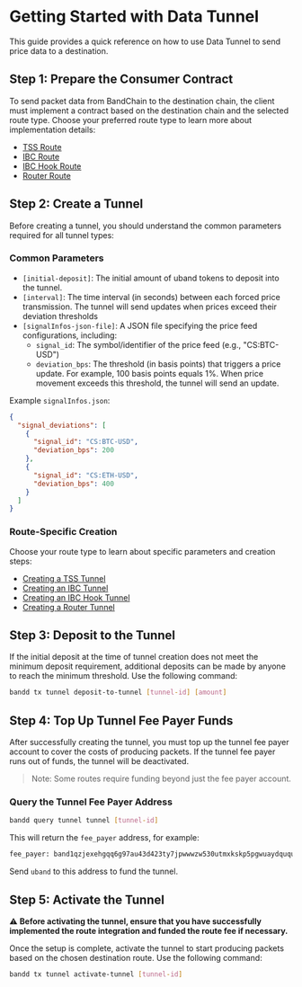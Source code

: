 # Getting Started with Data Tunnel

This guide provides a quick reference on how to use Data Tunnel to send price data to a destination.

## Step 1: Prepare the Consumer Contract

To send packet data from BandChain to the destination chain, the client must implement a contract based on the destination chain and the selected route type. Choose your preferred route type to learn more about implementation details:

- [TSS Route](./route-types/01-tss.md)
- [IBC Route](./route-types/02-ibc.md)
- [IBC Hook Route](./route-types/03-ibc-hook.md)
- [Router Route](./route-types/04-router.md)

## Step 2: Create a Tunnel

Before creating a tunnel, you should understand the common parameters required for all tunnel types:

### Common Parameters

- `[initial-deposit]`: The initial amount of uband tokens to deposit into the tunnel.
- `[interval]`: The time interval (in seconds) between each forced price transmission. The tunnel will send updates when prices exceed their deviation thresholds
- `[signalInfos-json-file]`: A JSON file specifying the price feed configurations, including:
  - `signal_id`: The symbol/identifier of the price feed (e.g., "CS:BTC-USD")
  - `deviation_bps`: The threshold (in basis points) that triggers a price update. For example, 100 basis points equals 1%. When price movement exceeds this threshold, the tunnel will send an update.

Example `signalInfos.json`:

```json
{
  "signal_deviations": [
    {
      "signal_id": "CS:BTC-USD",
      "deviation_bps": 200
    },
    {
      "signal_id": "CS:ETH-USD",
      "deviation_bps": 400
    }
  ]
}
```

### Route-Specific Creation

Choose your route type to learn about specific parameters and creation steps:

- [Creating a TSS Tunnel](./route-types/01-tss.md)
- [Creating an IBC Tunnel](./route-types/02-ibc.md#creating-an-ibc-tunnel)
- [Creating an IBC Hook Tunnel](./route-types/03-ibc-hook.md#creating-an-ibc-hook-tunnel)
- [Creating a Router Tunnel](./route-types/04-router.md#creating-a-router-tunnel)

## Step 3: Deposit to the Tunnel

If the initial deposit at the time of tunnel creation does not meet the minimum deposit requirement, additional deposits can be made by anyone to reach the minimum threshold. Use the following command:

```bash
bandd tx tunnel deposit-to-tunnel [tunnel-id] [amount]
```

## Step 4: Top Up Tunnel Fee Payer Funds

After successfully creating the tunnel, you must top up the tunnel fee payer account to cover the costs of producing packets. If the tunnel fee payer runs out of funds, the tunnel will be deactivated.

> Note: Some routes require funding beyond just the fee payer account.

### Query the Tunnel Fee Payer Address

```bash
bandd query tunnel tunnel [tunnel-id]
```

This will return the `fee_payer` address, for example:

```bash
fee_payer: band1qzjexehgqq6g97au43d423ty7jpwwwzw530utmxkskp5pgwuaydququj6d
```

Send `uband` to this address to fund the tunnel.

## Step 5: Activate the Tunnel

⚠️ **Before activating the tunnel, ensure that you have successfully implemented the route integration and funded the route fee if necessary.**

Once the setup is complete, activate the tunnel to start producing packets based on the chosen destination route. Use the following command:

```bash
bandd tx tunnel activate-tunnel [tunnel-id]
```
